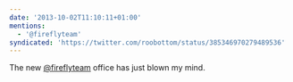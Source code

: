 ```yaml
---
date: '2013-10-02T11:10:11+01:00'
mentions:
  - '@fireflyteam'
syndicated: 'https://twitter.com/roobottom/status/385346970279489536'
---
```

The new [@fireflyteam](https://twitter.com/@fireflyteam) office has just blown my mind.
